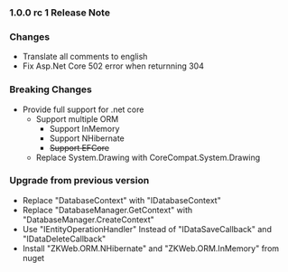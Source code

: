 ﻿### 1.0.0 rc 1 Release Note

### Changes

- Translate all comments to english
- Fix Asp.Net Core 502 error when returnning 304

### Breaking Changes

- Provide full support for .net core
	- Support multiple ORM
		- Support InMemory
		- Support NHibernate
		- ~~Support EFCore~~
	- Replace System.Drawing with CoreCompat.System.Drawing

### Upgrade from previous version

- Replace "DatabaseContext" with "IDatabaseContext"
- Replace "DatabaseManager.GetContext" with "DatabaseManager.CreateContext"
- Use "IEntityOperationHandler" Instead of "IDataSaveCallback" and "IDataDeleteCallback"
- Install "ZKWeb.ORM.NHibernate" and "ZKWeb.ORM.InMemory" from nuget
